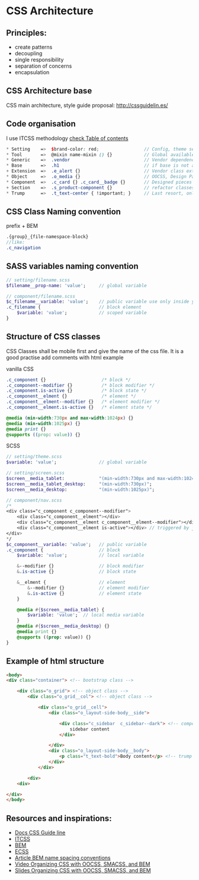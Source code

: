 # CSS Architecture

## Principles:
* create patterns
* decoupling
* single responsibility
* separation of concerns
* encapsulation


## CSS Architecture base
CSS main architecture, style guide proposal:
http://cssguidelin.es/


## Code organisation
I use ITCSS methodology
[check Table of contents](http://cssguidelin.es/#table-of-contents)
```scss
* Setting    =>  $brand-color: red;                 // Config, theme setting, brand color
* Tool       =>  @mixin name-mixin () {}            // Global available tools like function, mixin
* Generic    =>  .vendor                            // Vendor dependencies
* Base       =>  .h1                                // if base is not already defined, can contain base reset
+ Extension  =>  .e_alert {}                        // Vendor class extension
* Object     =>  .o_media {}                        // OOCSS, Design Pattern, No cosmetics, Agnostically named
* Component  =>  .c_card {} .c_card__badge {}       // Designed pieces of UI
+ Section    =>  .s_product-component {}            // refactor classes and website section specific classes
* Trump      =>  .t_text-center { !important; }     // Last resort, only affect one specific piece of DOM
```


## CSS Class Naming convention
prefix + BEM
```sass
.{group}_{file-namespace-block}
//like:
.c_navigation
```


## SASS variables naming convention
```sass
// setting/filename.scss
$filename__prop-name: 'value';     // global variable

// component/filename.scss
$c_filename__variable: 'value';    // public variable use only inside your file
.c_filename {                      // block element
    $variable: 'value';            // scoped variable
}
```


## Structure of CSS classes
CSS Classes shall be mobile first and give the name of the css file. It is a good practise add comments with html example

vanilla CSS
```css
.c_component {}                     /* block */
.c_component--modifier {}           /* block modifier */
.c_component.is-active {}           /* block state */
.c_component__elment {}             /* element */
.c_component__elment--modifier {}   /* element modifier */
.c_component__elment.is-active {}   /* element state */

@media (min-width:730px and max-width:1024px) {}
@media (min-width:1025px) {}
@media print {}
@supports ((prop: value)) {}
```

SCSS
```sass
// setting/theme.scss
$variable: 'value';                // global variable

// setting/screen.scss
$screen__media_tablet:             "(min-width:730px and max-width:1024px;)";
$screen__media_tablet_desktop:     "(min-width:730px)";
$screen__media_desktop:            "(min-width:1025px)";

// component/nav.scss
/*
<div class="c_component c_component--modifier">
    <div class="c_component__elment"></div>
    <div class="c_component__elment c_component__elment--modifier"></div>
    <div class="c_component__elment is-active"></div> // triggered by js
</div>
*/
$c_component__variable: 'value';   // public variable
.c_component {                     // block
    $variable: 'value';            // local variable

    &--modifier {}                 // block modifier
    &.is-active {}                 // block state

    &__elment {                    // element
        &--modifier {}             // element modifier
        &.is-active {}             // element state
    }

    @media #{$screen__media_tablet} {
        $variable: 'value';  // local media variable
    }
    @media #{$screen__media_desktop} {}
    @media print {}
    @supports ((prop: value)) {}
}
```

## Example of html structure
```html
<body>
<div class="container"> <!-- bootstrap class -->

    <div class="o_grid"> <!-- object class -->
        <div class="o_grid__col"> <!-- object class -->

            <div class="o_grid__cell">
                <div class="o_layout-side-body__side">

                    <div class="c_sidebar  c_sidebar--dark"> <!-- component class -->
                        sidebar content
                    </div>

                </div>
                <div class="o_layout-side-body__body">
                    <p class="t_text-bold">Body content</p> <!-- trump class-->
                </div>
            </div>

        <div>
    <div>

</div>
</body>
```

## Resources and inspirations:
* [Docs CSS Guide line](http://cssguidelin.es/)
* [ITCSS](https://speakerdeck.com/dafed/managing-css-projects-with-itcss)
* [BEM](http://getbem.com/)
* [ECSS](http://ecss.io/)
* [Article BEM name spacing conventions](http://csswizardry.com/2015/03/more-transparent-ui-code-with-namespaces/)
* [Video Organizing CSS with OOCSS, SMACSS, and BEM](https://www.youtube.com/watch?v=IKFq2cSbQ4Q)
* [Slides Organizing CSS with OOCSS, SMACSS, and BEM](https://speakerdeck.com/mattstauffer/organizing-css-oocss-smacss-and-bem)
